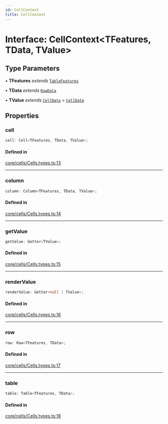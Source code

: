```yaml
---
id: CellContext
title: CellContext
---
```


# Interface: CellContext\<TFeatures, TData, TValue\>

## Type Parameters

• **TFeatures** *extends* [`TableFeatures`](../type-aliases/tablefeatures.md)

• **TData** *extends* [`RowData`](../type-aliases/rowdata.md)

• **TValue** *extends* [`CellData`](../type-aliases/celldata.md) = [`CellData`](../type-aliases/celldata.md)

## Properties

### cell

```ts
cell: Cell<TFeatures, TData, TValue>;
```

#### Defined in

[core/cells/Cells.types.ts:13](https://github.com/TanStack/table/blob/main/packages/table-core/src/core/cells/Cells.types.ts#L13)

***

### column

```ts
column: Column<TFeatures, TData, TValue>;
```

#### Defined in

[core/cells/Cells.types.ts:14](https://github.com/TanStack/table/blob/main/packages/table-core/src/core/cells/Cells.types.ts#L14)

***

### getValue

```ts
getValue: Getter<TValue>;
```

#### Defined in

[core/cells/Cells.types.ts:15](https://github.com/TanStack/table/blob/main/packages/table-core/src/core/cells/Cells.types.ts#L15)

***

### renderValue

```ts
renderValue: Getter<null | TValue>;
```

#### Defined in

[core/cells/Cells.types.ts:16](https://github.com/TanStack/table/blob/main/packages/table-core/src/core/cells/Cells.types.ts#L16)

***

### row

```ts
row: Row<TFeatures, TData>;
```

#### Defined in

[core/cells/Cells.types.ts:17](https://github.com/TanStack/table/blob/main/packages/table-core/src/core/cells/Cells.types.ts#L17)

***

### table

```ts
table: Table<TFeatures, TData>;
```

#### Defined in

[core/cells/Cells.types.ts:18](https://github.com/TanStack/table/blob/main/packages/table-core/src/core/cells/Cells.types.ts#L18)

